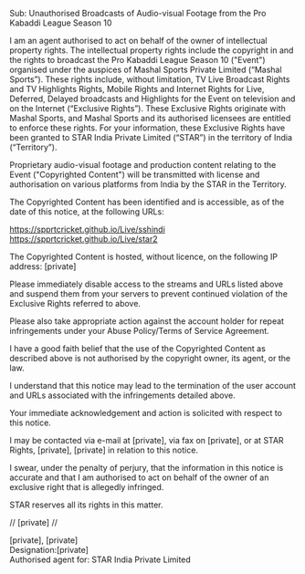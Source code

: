 Sub: Unauthorised Broadcasts of Audio-visual Footage from the Pro
Kabaddi League Season 10

I am an agent authorised to act on behalf of the owner of intellectual
property rights. The intellectual property rights include the
copyright in and the rights to broadcast the Pro Kabaddi League Season
10 ("Event") organised under the auspices of Mashal Sports Private
Limited (“Mashal Sports”). These rights include, without limitation,
TV Live Broadcast Rights and TV Highlights Rights, Mobile Rights and
Internet Rights for Live, Deferred, Delayed broadcasts and Highlights
for the Event on television and on the Internet (“Exclusive Rights”).
These Exclusive Rights originate with Mashal Sports, and Mashal Sports
and its authorised licensees are entitled to enforce these rights. For
your information, these Exclusive Rights have been granted to STAR
India Private Limited (“STAR”) in the territory of India
(“Territory”).

Proprietary audio-visual footage and production content relating to
the Event ("Copyrighted Content") will be transmitted with license and
authorisation on various platforms from India by the STAR in the
Territory.

The Copyrighted Content has been identified and is accessible, as of
the date of this notice, at the following URLs:

https://spprtcricket.github.io/Live/sshindi  
https://spprtcricket.github.io/Live/star2

The Copyrighted Content is hosted, without licence, on the following
IP address: [private]

Please immediately disable access to the streams and URLs listed above
and suspend them from your servers to prevent continued violation of
the Exclusive Rights referred to above.

Please also take appropriate action against the account holder for
repeat infringements under your Abuse Policy/Terms of Service
Agreement.

I have a good faith belief that the use of the Copyrighted Content as
described above is not authorised by the copyright owner, its agent,
or the law.

I understand that this notice may lead to the termination of the user
account and URLs associated with the infringements detailed above.

Your immediate acknowledgement and action is solicited with respect to
this notice.

I may be contacted via e-mail at [private],
via fax on [private], or at STAR Rights, [private], [private] in relation to
this notice.

I swear, under the penalty of perjury, that the information in this
notice is accurate and that I am authorised to act on behalf of the
owner of an exclusive right that is allegedly infringed.

STAR reserves all its rights in this matter.

// [private] //

[private], [private]  
Designation:[private]  
Authorised agent for: STAR India Private Limited
